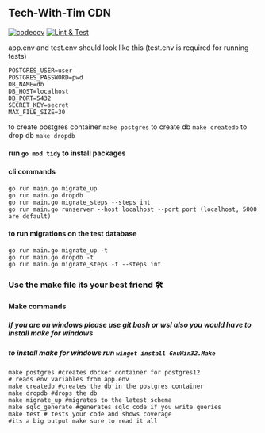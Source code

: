 ## Tech-With-Tim CDN

[![codecov](https://codecov.io/gh/Tech-With-Tim/cdn/branch/master/graph/badge.svg?token=YKpXOrUO80)](https://codecov.io/gh/Tech-With-Tim/cdn)
[![Lint & Test](https://github.com/Tech-With-Tim/cdn/actions/workflows/lint-test.yml/badge.svg)](https://github.com/Tech-With-Tim/cdn/actions/workflows/lint-test.yml)

app.env and test.env should look like this
(test.env is required for running tests)

```
POSTGRES_USER=user
POSTGRES_PASSWORD=pwd
DB_NAME=db
DB_HOST=localhost
DB_PORT=5432
SECRET_KEY=secret
MAX_FILE_SIZE=30
```
to create postgres container `make postgres`
to create db `make createdb`
to drop db `make dropdb`

#### run `go mod tidy` to install packages
#### cli commands 
```
go run main.go migrate_up
go run main.go dropdb
go run main.go migrate_steps --steps int
go run main.go runserver --host localhost --port port (localhost, 5000 are default)
```

#### to run migrations on the test database 
```
go run main.go migrate_up -t
go run main.go dropdb -t
go run main.go migrate_steps -t --steps int
```

### Use the make file its your best friend 🛠
#### Make commands
##### If you are on windows please use git bash or wsl also you would have to install make for windows
##### to install make for windows run `winget install GnuWin32.Make`

```shell
make postgres #creates docker container for postgres12
# reads env variables from app.env
make createdb #creates the db in the postgres container
make dropdb #drops the db
make migrate_up #migrates to the latest schema
make sqlc_generate #generates sqlc code if you write queries
make test # tests your code and shows coverage
#its a big output make sure to read it all
```
